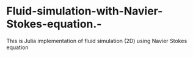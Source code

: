 # Fluid-simulation-with-Navier-Stokes-equation.-
This is Julia implementation of fluid simulation (2D) using Navier Stokes equation
